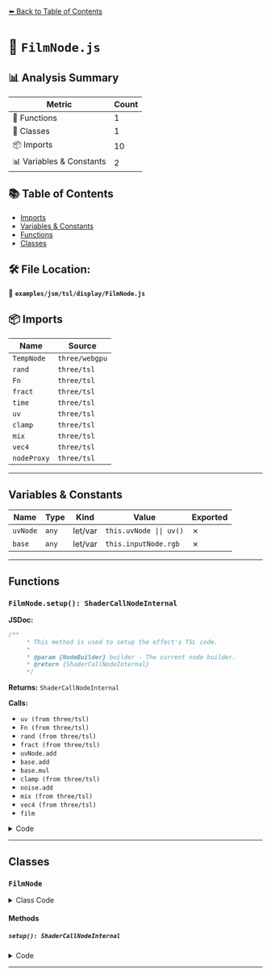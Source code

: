 [⬅️ Back to Table of Contents](../../../../index.md)

# 📄 `FilmNode.js`

## 📊 Analysis Summary

| Metric | Count |
|--------|-------|
| 🔧 Functions | 1 |
| 🧱 Classes | 1 |
| 📦 Imports | 10 |
| 📊 Variables & Constants | 2 |

## 📚 Table of Contents

- [Imports](#imports)
- [Variables & Constants](#variables-constants)
- [Functions](#functions)
- [Classes](#classes)

## 🛠️ File Location:
📂 **`examples/jsm/tsl/display/FilmNode.js`**

## 📦 Imports

| Name | Source |
|------|--------|
| `TempNode` | `three/webgpu` |
| `rand` | `three/tsl` |
| `Fn` | `three/tsl` |
| `fract` | `three/tsl` |
| `time` | `three/tsl` |
| `uv` | `three/tsl` |
| `clamp` | `three/tsl` |
| `mix` | `three/tsl` |
| `vec4` | `three/tsl` |
| `nodeProxy` | `three/tsl` |


---

## Variables & Constants

| Name | Type | Kind | Value | Exported |
|------|------|------|-------|----------|
| `uvNode` | `any` | let/var | `this.uvNode \|\| uv()` | ✗ |
| `base` | `any` | let/var | `this.inputNode.rgb` | ✗ |


---

## Functions

### `FilmNode.setup(): ShaderCallNodeInternal`

**JSDoc:**
```typescript
/**
	 * This method is used to setup the effect's TSL code.
	 *
	 * @param {NodeBuilder} builder - The current node builder.
	 * @return {ShaderCallNodeInternal}
	 */
```

**Returns:** `ShaderCallNodeInternal`

**Calls:**

- `uv (from three/tsl)`
- `Fn (from three/tsl)`
- `rand (from three/tsl)`
- `fract (from three/tsl)`
- `uvNode.add`
- `base.add`
- `base.mul`
- `clamp (from three/tsl)`
- `noise.add`
- `mix (from three/tsl)`
- `vec4 (from three/tsl)`
- `film`

<details><summary>Code</summary>

```typescript
setup( /* builder */ ) {

		const uvNode = this.uvNode || uv();

		const film = Fn( () => {

			const base = this.inputNode.rgb;
			const noise = rand( fract( uvNode.add( time ) ) );

			let color = base.add( base.mul( clamp( noise.add( 0.1 ), 0, 1 ) ) );

			if ( this.intensityNode !== null ) {

				color = mix( base, color, this.intensityNode );

			}

			return vec4( color, this.inputNode.a );

		} );

		const outputNode = film();

		return outputNode;

	}
```
</details>


---

## Classes

### `FilmNode`

<details><summary>Class Code</summary>

```ts
class FilmNode extends TempNode {

	static get type() {

		return 'FilmNode';

	}

	/**
	 * Constructs a new film node.
	 *
	 * @param {Node} inputNode - The node that represents the input of the effect.
	 * @param {?Node<float>} [intensityNode=null] - A node that represents the effect's intensity.
	 * @param {?Node<vec2>} [uvNode=null] - A node that allows to pass custom (e.g. animated) uv data.
	 */
	constructor( inputNode, intensityNode = null, uvNode = null ) {

		super( 'vec4' );

		/**
		 * The node that represents the input of the effect.
		 *
		 * @type {Node}
		 */
		this.inputNode = inputNode;

		/**
		 * A node that represents the effect's intensity.
		 *
		 * @type {?Node<float>}
		 * @default null
		 */
		this.intensityNode = intensityNode;

		/**
		 * A node that allows to pass custom (e.g. animated) uv data.
		 *
		 * @type {?Node<vec2>}
		 * @default null
		 */
		this.uvNode = uvNode;

	}

	/**
	 * This method is used to setup the effect's TSL code.
	 *
	 * @param {NodeBuilder} builder - The current node builder.
	 * @return {ShaderCallNodeInternal}
	 */
	setup( /* builder */ ) {

		const uvNode = this.uvNode || uv();

		const film = Fn( () => {

			const base = this.inputNode.rgb;
			const noise = rand( fract( uvNode.add( time ) ) );

			let color = base.add( base.mul( clamp( noise.add( 0.1 ), 0, 1 ) ) );

			if ( this.intensityNode !== null ) {

				color = mix( base, color, this.intensityNode );

			}

			return vec4( color, this.inputNode.a );

		} );

		const outputNode = film();

		return outputNode;

	}

}
```
</details>

#### Methods

##### `setup(): ShaderCallNodeInternal`

<details><summary>Code</summary>

```ts
setup( /* builder */ ) {

		const uvNode = this.uvNode || uv();

		const film = Fn( () => {

			const base = this.inputNode.rgb;
			const noise = rand( fract( uvNode.add( time ) ) );

			let color = base.add( base.mul( clamp( noise.add( 0.1 ), 0, 1 ) ) );

			if ( this.intensityNode !== null ) {

				color = mix( base, color, this.intensityNode );

			}

			return vec4( color, this.inputNode.a );

		} );

		const outputNode = film();

		return outputNode;

	}
```
</details>


---